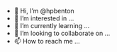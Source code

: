 - 👋 Hi, I’m @hpbenton
- 👀 I’m interested in ...
- 🌱 I’m currently learning ...
- 💞️ I’m looking to collaborate on ...
- 📫 How to reach me ...

<!---
hpbenton/hpbenton is a ✨ special ✨ repository because its `README.md` (this file) appears on your GitHub profile.
You can click the Preview link to take a look at your changes.
--->
